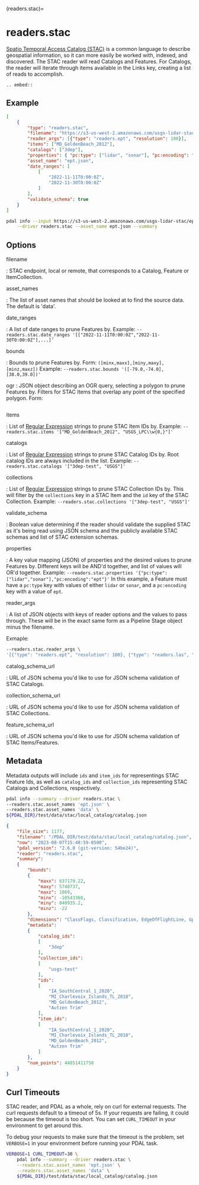 (readers.stac)=

# readers.stac

[Spatio Temporal Access Catalog (STAC)] is a common language to describe geospatial
information, so it can more easily be worked with, indexed, and discovered. The STAC
reader will read Catalogs and Features. For Catalogs, the reader will iterate through
items available in the Links key, creating a list of reads to accomplish.

```{eval-rst}
.. embed::
```

## Example

```json
[
    {
        "type": "readers.stac",
        "filename": "https://s3-us-west-2.amazonaws.com/usgs-lidar-stac/ept/catalog.json",
        "reader_args": [{"type": "readers.ept", "resolution": 100}],
        "items": ["MD_GoldenBeach_2012"],
        "catalogs": ["3dep"],
        "properties": { "pc:type": ["lidar", "sonar"], "pc:encoding": "ept" },
        "asset_name": "ept.json",
        "date_ranges": [
            [
                "2022-11-11T0:00:0Z",
                "2022-11-30T0:00:0Z"
            ]
        ],
        "validate_schema": true
    }
]
```

```bash
pdal info --input https://s3-us-west-2.amazonaws.com/usgs-lidar-stac/ept/MD_GoldenBeach_2012.json \
    --driver readers.stac --asset_name ept.json --summary
```

## Options

filename

: STAC endpoint, local or remote, that corresponds to a Catalog, Feature or ItemCollection.

asset_names

: The list of asset names that should be looked at to find the source data.
  The default is 'data'.

date_ranges

: A list of date ranges to prune Features by.
  Example: `--readers.stac.date_ranges '[["2022-11-11T0:00:0Z","2022-11-30T0:00:0Z"],...]'`

bounds

: Bounds to prune Features by.
  Form: `([minx,maxx],[miny,maxy],[minz,maxz])`
  Example: `--readers.stac.bounds '([-79.0,-74.0],[38.0,39.0])'`

ogr
: JSON object describing an OGR query, selecting a polygon to prune Features by. Filters for STAC
  Items that overlap any point of the specified polygon.
  Form:
```{include} ogr_json.md
```

items

: List of [Regular Expression] strings to prune STAC Item IDs by.
  Example: `--readers.stac.items '["MD_GoldenBeach_2012", "USGS_LPC\\w{0,}"]'`

catalogs

: List of [Regular Expression] strings to prune STAC Catalog IDs by.
  Root catalog IDs are always included in the list.
  Example: `--readers.stac.catalogs '["3dep-test", "USGS"]'`

collections

: List of [Regular Expression] strings to prune STAC Collection IDs by.
  This will filter by the `collections` key in a STAC Item and the `id` key
  of the STAC Collection.
  Example: `--readers.stac.collections '["3dep-test", "USGS"]'`

validate_schema

: Boolean value determining if the reader should validate the supplied STAC as
  it's being read using JSON schema and the publicly available STAC schemas and
  list of STAC extension schemas.

properties

: A key value mapping (JSON) of properties and the desired values to prune
  Features by. Different keys will be AND'd together, and list of values will
  OR'd together.
  Example: `--readers.stac.properties '{"pc:type":["lidar","sonar"],"pc:encoding":"ept"}'`
  In this example, a Feature must have a `pc:type` key with values of either
  `lidar` or `sonar`, and a `pc:encoding` key with a value of `ept`.

reader_args

: A list of JSON objects with keys of reader options and the values to pass through.
  These will be in the exact same form as a Pipeline Stage object minus the filename.

  Exmaple:

```bash
--readers.stac.reader_args \
'[{"type": "readers.ept", "resolution": 100}, {"type": "readers.las", "nosrs": true}]'
```

catalog_schema_url

: URL of JSON schema you'd like to use for JSON schema validation of STAC Catalogs.

collection_schema_url

: URL of JSON schema you'd like to use for JSON schema validation of STAC Collections.

feature_schema_url

: URL of JSON schema you'd like to use for JSON schema validation of STAC Items/Features.

## Metadata

Metadata outputs will include `ids` and `item_ids` for representings STAC Feature Ids,
as well as `catalog_ids` and `collection_ids` representing STAC Catalogs and Collections,
respectively.

```bash
pdal info --summary --driver readers.stac \
--readers.stac.asset_names 'ept.json' \
--readers.stac.asset_names 'data' \
${PDAL_DIR}/test/data/stac/local_catalog/catalog.json
```

```json
{
    "file_size": 1177,
    "filename": "/PDAL_DIR/test/data/stac/local_catalog/catalog.json",
    "now": "2023-08-07T15:48:59-0500",
    "pdal_version": "2.6.0 (git-version: 54be24)",
    "reader": "readers.stac",
    "summary":
    {
        "bounds":
        {
            "maxx": 637179.22,
            "maxy": 5740737,
            "maxz": 1069,
            "minx": -10543360,
            "miny": 848935.2,
            "minz": -22
        },
        "dimensions": "ClassFlags, Classification, EdgeOfFlightLine, GpsTime, Intensity, NumberOfReturns, PointSourceId, ReturnNumber, ScanAngleRank, ScanChannel, ScanDirectionFlag, UserData, X, Y, Z, OriginId, Red, Green, Blue",
        "metadata":
        {
            "catalog_ids":
            [
                "3dep"
            ],
            "collection_ids":
            [
                "usgs-test"
            ],
            "ids":
            [
                "IA_SouthCentral_1_2020",
                "MI_Charlevoix_Islands_TL_2018",
                "MD_GoldenBeach_2012",
                "Autzen Trim"
            ],
            "item_ids":
            [
                "IA_SouthCentral_1_2020",
                "MI_Charlevoix_Islands_TL_2018",
                "MD_GoldenBeach_2012",
                "Autzen Trim"
            ]
        },
        "num_points": 44851411750
    }
}
```

## Curl Timeouts

STAC reader, and PDAL as a whole, rely on curl for external requests. The curl
requests default to a timeout of 5s. If your requests are failing, it could be
because the timeout is too short. You can set `CURL_TIMEOUT` in your environment
to get around this.

To debug your requests to make sure that the timeout is the problem, set `VERBOSE=1`
in your environment before running your PDAL task.

```bash
VERBOSE=1 CURL_TIMEOUT=30 \
    pdal info --summary --driver readers.stac \
    --readers.stac.asset_names 'ept.json' \
    --readers.stac.asset_names 'data' \
    ${PDAL_DIR}/test/data/stac/local_catalog/catalog.json
```

[regular expression]: https://en.cppreference.com/w/cpp/regex
[spatio temporal access catalog (stac)]: https://stacspec.org/en

